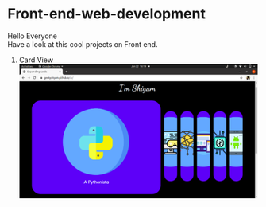# Front-end-web-development <br>
Hello Everyone<br>
Have a look at this cool projects on Front end.<br>
1. Card View <br>
![alt text](https://github.com/geekyshiyam/Front-end-web-development/blob/main/Card%20View.png?raw=true)
